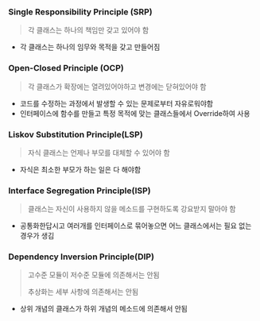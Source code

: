 ### Single Responsibility Principle (SRP)

> 각 클래스는 하나의 책임만 갖고 있어야 함

- 각 클래스는 하나의 임무와 목적을 갖고 만들어짐



### Open-Closed Principle (OCP)

> 각 클래스가 확장에는 열려있어야하고 변경에는 닫혀있어야 함

- 코드를 수정하는 과정에서 발생할 수 있는 문제로부터 자유로워야함
- 인터페이스에 함수를 만들고 특정 목적에 맞는 클래스들에서 Override하여 사용



### Liskov Substitution Principle(LSP)

> 자식 클래스는 언제나 부모를 대체할 수 있어야 함

- 자식은 최소한 부모가 하는 일은 다 해야함



### Interface Segregation Principle(ISP)

> 클래스는 자신이 사용하지 않을 메소드를 구현하도록 강요받지 말아야 함

- 공통화한답시고 여러개를 인터페이스로 묶어놓으면 어느 클래스에서는 필요 없는 경우가 생김



### Dependency Inversion Principle(DIP)

> 고수준 모듈이 저수준 모듈에 의존해서는 안됨
>
> 추상화는 세부 사항에 의존해서는 안됨

- 상위 개념의 클래스가 하위 개념의 메소드에 의존해서 안됨


